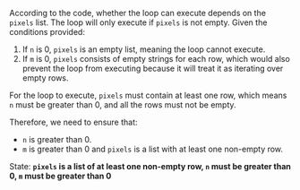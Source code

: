According to the code, whether the loop can execute depends on the `pixels` list. The loop will only execute if `pixels` is not empty. Given the conditions provided:

1. If `n` is 0, `pixels` is an empty list, meaning the loop cannot execute.
2. If `m` is 0, `pixels` consists of empty strings for each row, which would also prevent the loop from executing because it will treat it as iterating over empty rows.

For the loop to execute, `pixels` must contain at least one row, which means `n` must be greater than 0, and all the rows must not be empty.

Therefore, we need to ensure that:
- `n` is greater than 0.
- `m` is greater than 0 and `pixels` is a list with at least one non-empty row.

State: **`pixels` is a list of at least one non-empty row, `n` must be greater than 0, `m` must be greater than 0**